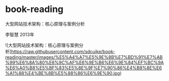 # book-reading


大型网站技术架构：核心原理与案例分析

李智慧  2013年


![大型网站技术架构：核心原理与案例分析]https://raw.githubusercontent.com/sdcuike/book-reading/master/images/%E5%A4%A7%E5%9E%8B%E7%BD%91%E7%AB%99%E6%8A%80%E6%9C%AF%E6%9E%B6%E6%9E%84%EF%BC%9A%E6%A0%B8%E5%BF%83%E5%8E%9F%E7%90%86%E4%B8%8E%E6%A1%88%E4%BE%8B%E5%88%86%E6%9E%90.jpg)